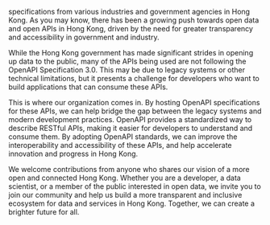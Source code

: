 specifications from various industries and government agencies in Hong Kong. As you may know, there has been a growing push towards open data and open APIs in Hong Kong, driven by the need for greater transparency and accessibility in government and industry.

While the Hong Kong government has made significant strides in opening up data to the public, many of the APIs being used are not following the OpenAPI Specification 3.0. This may be due to legacy systems or other technical limitations, but it presents a challenge for developers who want to build applications that can consume these APIs.

This is where our organization comes in. By hosting OpenAPI specifications for these APIs, we can help bridge the gap between the legacy systems and modern development practices. OpenAPI provides a standardized way to describe RESTful APIs, making it easier for developers to understand and consume them. By adopting OpenAPI standards, we can improve the interoperability and accessibility of these APIs, and help accelerate innovation and progress in Hong Kong.

We welcome contributions from anyone who shares our vision of a more open and connected Hong Kong. Whether you are a developer, a data scientist, or a member of the public interested in open data, we invite you to join our community and help us build a more transparent and inclusive ecosystem for data and services in Hong Kong. Together, we can create a brighter future for all.

